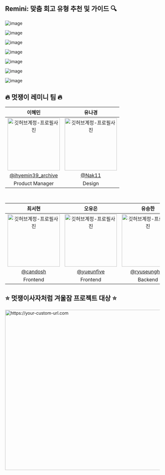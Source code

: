 ## Remini: 맞춤 회고 유형 추천 및 가이드 🔍

![image](https://github.com/Team-Remini/.github/assets/104755384/2fdc5655-7b16-48cc-ba6a-5784ebe4a21b)

![image](https://github.com/Team-Remini/.github/assets/104755384/1769a2be-8f6c-449d-b020-4f7269000774)

![image](https://github.com/Team-Remini/.github/assets/104755384/a9a760ba-e67f-45a9-ad98-2b72de9008ec)

![image](https://github.com/Team-Remini/.github/assets/104755384/604061db-7151-4124-aed5-1192cc397a43)

![image](https://github.com/Team-Remini/.github/assets/104755384/6aadbc3e-04c4-4817-af9f-4a372cf013f0)

![image](https://github.com/Team-Remini/.github/assets/104755384/351161c0-3077-4f28-9f99-3fcf536dc75a)

![image](https://github.com/Team-Remini/.github/assets/104755384/4d8920ee-6166-432d-aa93-c91a2db4a2e5)

## 🔥 멋쟁이 레미니 팀 🔥

|      이혜민       |          유나경         |                                                                                                   
| :------------------------------------------------------------------------------: | :---------------------------------------------------------------------------------------------------------------------------------------------------: |
|    <img src="https://avatars.githubusercontent.com/u/93399234?v=4" width="170" alt="깃허브계정-프로필사진"> |            <img src="https://avatars.githubusercontent.com/u/63281407?v=4" width="170" alt="깃허브계정-프로필사진">    |
|   [@ihyemin39_archive](https://www.instagram.com/ihyemin39_archive/)   |    [@Nak11](https://github.com/Nak11)  |
| Product Manager | Design |
<br/>

|      최서현       |          오유은         |       유승한        |       박수영        |                                                                                                    
| :------------------------------------------------------------------------------: | :---------------------------------------------------------------------------------------------------------------------------------------------------: | :---------------------------------------------------------------------------------------------------------------------------------------------------------------------------------------------------: | :---------------------------------------------------------------------------------------------------------------------------------------------------------------------------------------------------: |
|   <img src="https://avatars.githubusercontent.com/u/104755384?v=4" width="170" alt="깃허브계정-프로필사진"> |            <img src="https://avatars.githubusercontent.com/u/122276414?v=4" width="170" alt="깃허브계정-프로필사진">   |                 <img src="https://avatars.githubusercontent.com/u/106146847?v=4" width="170" alt="깃허브계정-프로필사진">   |                 <img src="https://avatars.githubusercontent.com/u/50361496?v=4" width="170" alt="깃허브계정-프로필사진">  |
|   [@candosh](https://github.com/candosh)   |    [@yueunfive](https://github.com/yueunfive)  | [@ryuseunghan](https://github.com/ryuseunghan)  | [@clap-0](https://github.com/clap-0)  |
| Frontend | Frontend | Backend | Backend |

## ⭐️ 멋쟁이사자처럼 겨울잠 프로젝트 대상 ⭐️

 <img src="https://github.com/Team-Remini/.github/assets/104755384/e7a5184e-7e28-461b-b696-f3e8cba80412" width="520px" alt="https://your-custom-url.com"/>
